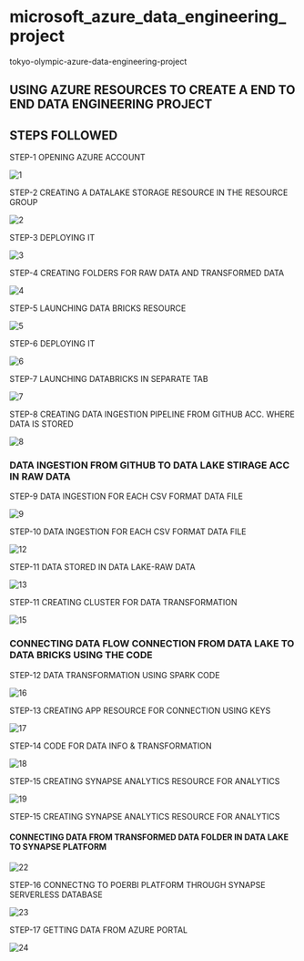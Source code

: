 
# microsoft_azure_data_engineering_project

tokyo-olympic-azure-data-engineering-project
## USING AZURE RESOURCES TO CREATE A END TO END DATA ENGINEERING PROJECT
## STEPS FOLLOWED

STEP-1 OPENING AZURE ACCOUNT

![1](https://github.com/shivakumar313/microsoft_azure_data_engineering_project/assets/137754963/55d3e944-8dc4-4c83-ad48-261a8ce65de9)


STEP-2 CREATING A DATALAKE STORAGE RESOURCE IN THE RESOURCE GROUP

![2](https://github.com/shivakumar313/microsoft_azure_data_engineering_project/assets/137754963/8b5eacce-a738-4af0-ab3d-0eec331daf3e)

STEP-3 DEPLOYING IT

![3](https://github.com/shivakumar313/microsoft_azure_data_engineering_project/assets/137754963/7e290a4c-49e5-48bd-9d42-579eef8e961b)

STEP-4 CREATING FOLDERS FOR RAW DATA AND TRANSFORMED DATA

![4](https://github.com/shivakumar313/microsoft_azure_data_engineering_project/assets/137754963/e19427e6-031c-41f4-920b-212888e0f83e)


STEP-5 LAUNCHING DATA BRICKS RESOURCE

![5](https://github.com/shivakumar313/microsoft_azure_data_engineering_project/assets/137754963/44b3354c-cc90-46d8-8d73-77c465a010e6)


STEP-6 DEPLOYING IT

![6](https://github.com/shivakumar313/microsoft_azure_data_engineering_project/assets/137754963/6ba381c7-8b0f-4125-891f-df1eba26a960)


STEP-7 LAUNCHING DATABRICKS IN SEPARATE TAB

![7](https://github.com/shivakumar313/microsoft_azure_data_engineering_project/assets/137754963/cfbefda0-9576-4811-9b2d-f651d3e95707)


STEP-8 CREATING DATA INGESTION PIPELINE FROM GITHUB ACC. WHERE DATA IS STORED

![8](https://github.com/shivakumar313/microsoft_azure_data_engineering_project/assets/137754963/3f067d2c-ae78-408a-87ba-c77fda506ce9)


### DATA INGESTION FROM GITHUB TO DATA LAKE STIRAGE ACC IN RAW DATA

STEP-9 DATA INGESTION FOR EACH CSV FORMAT DATA FILE

![9](https://github.com/shivakumar313/microsoft_azure_data_engineering_project/assets/137754963/1fbdc857-11a8-4fb2-969d-3bb502850fa4)



STEP-10 DATA INGESTION FOR EACH CSV FORMAT DATA FILE

![12](https://github.com/shivakumar313/microsoft_azure_data_engineering_project/assets/137754963/bb5f45ef-27ec-451f-9673-d758f56ed313)

STEP-11 DATA STORED IN DATA LAKE-RAW DATA

![13](https://github.com/shivakumar313/microsoft_azure_data_engineering_project/assets/137754963/9d301186-fbe5-4d04-8d1c-1196be6fc604)



STEP-11 CREATING CLUSTER FOR DATA TRANSFORMATION

![15](https://github.com/shivakumar313/microsoft_azure_data_engineering_project/assets/137754963/070d5a4b-d610-4031-b76f-cbf1746ef077)


### CONNECTING DATA FLOW CONNECTION FROM DATA LAKE TO DATA BRICKS USING THE CODE 

STEP-12 DATA TRANSFORMATION USING SPARK CODE 

![16](https://github.com/shivakumar313/microsoft_azure_data_engineering_project/assets/137754963/cfdb6a0c-b108-4966-94d5-bf3d6af11194)



STEP-13 CREATING APP RESOURCE FOR CONNECTION USING KEYS

![17](https://github.com/shivakumar313/microsoft_azure_data_engineering_project/assets/137754963/536d02ca-8770-4623-86f6-4f426aa474dc)


STEP-14 CODE FOR DATA INFO & TRANSFORMATION

![18](https://github.com/shivakumar313/microsoft_azure_data_engineering_project/assets/137754963/7b15bcef-cead-4b9e-942e-d196c9cc5ad2)


STEP-15 CREATING SYNAPSE ANALYTICS RESOURCE FOR ANALYTICS

![19](https://github.com/shivakumar313/microsoft_azure_data_engineering_project/assets/137754963/6db195e0-b790-43cb-a432-488450ccad62)



STEP-15 CREATING SYNAPSE ANALYTICS RESOURCE FOR ANALYTICS

#### CONNECTING DATA FROM TRANSFORMED DATA FOLDER IN DATA LAKE  TO SYNAPSE PLATFORM

![22](https://github.com/shivakumar313/microsoft_azure_data_engineering_project/assets/137754963/eb8cf057-4f2b-4acf-8070-c355dca37193)



STEP-16 CONNECTNG TO POERBI PLATFORM THROUGH SYNAPSE SERVERLESS DATABASE 

![23](https://github.com/shivakumar313/microsoft_azure_data_engineering_project/assets/137754963/ed8d81a9-d983-4597-bf5c-3e5006d6d613)



STEP-17 GETTING DATA FROM AZURE PORTAL

![24](https://github.com/shivakumar313/microsoft_azure_data_engineering_project/assets/137754963/2f6c631c-9a08-4fae-a7a8-9521e87623d1)


